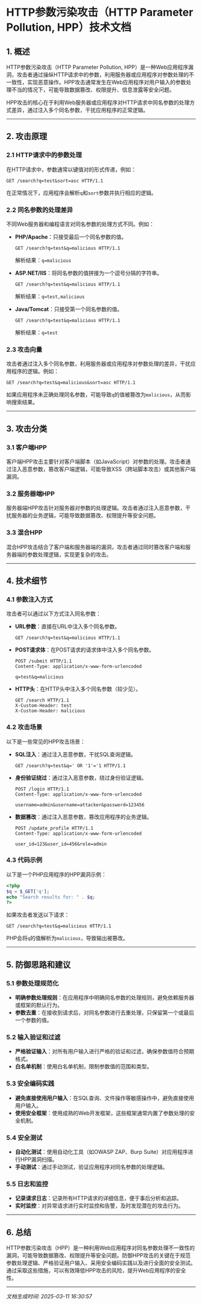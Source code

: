 # HTTP参数污染攻击（HTTP Parameter Pollution, HPP）技术文档

## 1. 概述

HTTP参数污染攻击（HTTP Parameter Pollution, HPP）是一种Web应用程序漏洞，攻击者通过操纵HTTP请求中的参数，利用服务器或应用程序对参数处理的不一致性，实现恶意操作。HPP攻击通常发生在Web应用程序对用户输入的参数处理不当的情况下，可能导致数据篡改、权限提升、信息泄露等安全问题。

HPP攻击的核心在于利用Web服务器或应用程序对HTTP请求中同名参数的处理方式差异，通过注入多个同名参数，干扰应用程序的正常逻辑。

---

## 2. 攻击原理

### 2.1 HTTP请求中的参数处理
在HTTP请求中，参数通常以键值对的形式传递，例如：
```
GET /search?q=test&sort=asc HTTP/1.1
```
在正常情况下，应用程序会解析`q`和`sort`参数并执行相应的逻辑。

### 2.2 同名参数的处理差异
不同Web服务器和编程语言对同名参数的处理方式不同。例如：
- **PHP/Apache**：只接受最后一个同名参数的值。
  ```
  GET /search?q=test&q=malicious HTTP/1.1
  ```
  解析结果：`q=malicious`
  
- **ASP.NET/IIS**：将同名参数的值拼接为一个逗号分隔的字符串。
  ```
  GET /search?q=test&q=malicious HTTP/1.1
  ```
  解析结果：`q=test,malicious`
  
- **Java/Tomcat**：只接受第一个同名参数的值。
  ```
  GET /search?q=test&q=malicious HTTP/1.1
  ```
  解析结果：`q=test`

### 2.3 攻击向量
攻击者通过注入多个同名参数，利用服务器或应用程序对参数处理的差异，干扰应用程序的逻辑。例如：
```
GET /search?q=test&q=malicious&sort=asc HTTP/1.1
```
如果应用程序未正确处理同名参数，可能导致`q`的值被篡改为`malicious`，从而影响搜索结果。

---

## 3. 攻击分类

### 3.1 客户端HPP
客户端HPP攻击主要针对客户端脚本（如JavaScript）对参数的处理。攻击者通过注入恶意参数，篡改客户端逻辑，可能导致XSS（跨站脚本攻击）或其他客户端漏洞。

### 3.2 服务器端HPP
服务器端HPP攻击针对服务器对参数的处理逻辑。攻击者通过注入恶意参数，干扰服务器的业务逻辑，可能导致数据篡改、权限提升等安全问题。

### 3.3 混合HPP
混合HPP攻击结合了客户端和服务器端的漏洞，攻击者通过同时篡改客户端和服务器端的参数处理逻辑，实现更复杂的攻击。

---

## 4. 技术细节

### 4.1 参数注入方式
攻击者可以通过以下方式注入同名参数：
- **URL参数**：直接在URL中注入多个同名参数。
  ```
  GET /search?q=test&q=malicious HTTP/1.1
  ```
- **POST请求体**：在POST请求的请求体中注入多个同名参数。
  ```
  POST /submit HTTP/1.1
  Content-Type: application/x-www-form-urlencoded

  q=test&q=malicious
  ```
- **HTTP头**：在HTTP头中注入多个同名参数（较少见）。
  ```
  GET /search HTTP/1.1
  X-Custom-Header: test
  X-Custom-Header: malicious
  ```

### 4.2 攻击场景
以下是一些常见的HPP攻击场景：
- **SQL注入**：通过注入恶意参数，干扰SQL查询逻辑。
  ```
  GET /search?q=test&q=' OR '1'='1 HTTP/1.1
  ```
- **身份验证绕过**：通过注入恶意参数，绕过身份验证逻辑。
  ```
  POST /login HTTP/1.1
  Content-Type: application/x-www-form-urlencoded

  username=admin&username=attacker&password=123456
  ```
- **数据篡改**：通过注入恶意参数，篡改应用程序的业务逻辑。
  ```
  POST /update_profile HTTP/1.1
  Content-Type: application/x-www-form-urlencoded

  user_id=123&user_id=456&role=admin
  ```

### 4.3 代码示例
以下是一个PHP应用程序的HPP漏洞示例：
```php
<?php
$q = $_GET['q'];
echo "Search results for: " . $q;
?>
```
如果攻击者发送以下请求：
```
GET /search?q=test&q=malicious HTTP/1.1
```
PHP会将`q`的值解析为`malicious`，导致输出被篡改。

---

## 5. 防御思路和建议

### 5.1 参数处理规范化
- **明确参数处理规则**：在应用程序中明确同名参数的处理规则，避免依赖服务器或框架的默认行为。
- **参数去重**：在接收到请求后，对同名参数进行去重处理，只保留第一个或最后一个参数的值。

### 5.2 输入验证和过滤
- **严格验证输入**：对所有用户输入进行严格的验证和过滤，确保参数值符合预期格式。
- **白名单机制**：使用白名单机制，限制参数值的范围和类型。

### 5.3 安全编码实践
- **避免直接使用用户输入**：在SQL查询、文件操作等敏感操作中，避免直接使用用户输入。
- **使用安全框架**：使用成熟的Web开发框架，这些框架通常内置了参数处理的安全机制。

### 5.4 安全测试
- **自动化测试**：使用自动化工具（如OWASP ZAP、Burp Suite）对应用程序进行HPP漏洞扫描。
- **手动测试**：通过手动测试，验证应用程序对同名参数的处理逻辑。

### 5.5 日志和监控
- **记录请求日志**：记录所有HTTP请求的详细信息，便于事后分析和追踪。
- **实时监控**：对异常请求进行实时监控和告警，及时发现潜在的攻击行为。

---

## 6. 总结

HTTP参数污染攻击（HPP）是一种利用Web应用程序对同名参数处理不一致性的漏洞，可能导致数据篡改、权限提升等安全问题。防御HPP攻击的关键在于规范参数处理逻辑、严格验证用户输入、采用安全编码实践以及进行全面的安全测试。通过采取这些措施，可以有效降低HPP攻击的风险，提升Web应用程序的安全性。

---

*文档生成时间: 2025-03-11 16:30:57*
